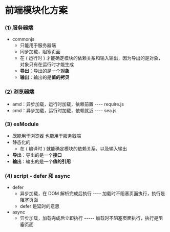 # 前端模块化方案

### (1) 服务器端

- commonjs
  - 只能用于服务器端
  - 同步加载，阻塞页面
  - 在 ( 运行时 ) 才能确定模块的依赖关系和输入输出，因为导出的是对象，对象只有在运行时才能生成
  - **导出**：导出的是一个**对象**
  - **输出**：输出的是**值的拷贝**

### (2) 浏览器端

- amd：异步加载，运行时加载，依赖前置 ---- require.js
- cmd：异步加载，运行时加载，依赖就近 ---- sea.js

### (3) esModule

- 既能用于浏览器 也能用于服务器端
- 静态化的
  - 在 ( 编译时 ) 就能确定模块的依赖关系，以及输入输出
- **导出**：导出的是一个**接口**
- **输出**：输出的是一个**值的引用**

### (4) script - defer 和 async

- defer
  - 异步加载，在 DOM 解析完成后执行 ---- 加载时不阻塞页面执行，执行是阻塞页面
  - defer 是延时的意思
- async
  - 异步加载，加载完成后立即执行 ----- 加载时不阻塞页面执行，执行是阻塞页面
